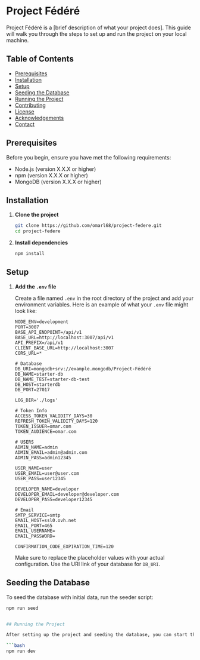 # Project Fédéré

Project Fédéré is a [brief description of what your project does]. This guide will walk you through the steps to set up and run the project on your local machine.

## Table of Contents

- [Prerequisites](#prerequisites)
- [Installation](#installation)
- [Setup](#setup)
- [Seeding the Database](#seeding-the-database)
- [Running the Project](#running-the-project)
- [Contributing](#contributing)
- [License](#license)
- [Acknowledgements](#acknowledgements)
- [Contact](#contact)

## Prerequisites

Before you begin, ensure you have met the following requirements:
- Node.js (version X.X.X or higher)
- npm (version X.X.X or higher)
- MongoDB (version X.X.X or higher)

## Installation

1. **Clone the project**

    ```bash
    git clone https://github.com/omarl68/project-federe.git
    cd project-federe
    ```

2. **Install dependencies**

    ```bash
    npm install
    ```

## Setup

1. **Add the `.env` file**

    Create a file named `.env` in the root directory of the project and add your environment variables. Here is an example of what your `.env` file might look like:

    ```env
    NODE_ENV=development
    PORT=3007
    BASE_API_ENDPOINT=/api/v1
    BASE_URL=http://localhost:3007/api/v1
    API_PREFIX=/api/v1
    CLIENT_BASE_URL=http://localhost:3007
    CORS_URL=*

    # Database
    DB_URI=mongodb+srv://example.mongodb/Project-Fédéré
    DB_NAME=starter-db
    DB_NAME_TEST=starter-db-test
    DB_HOST=starterdb
    DB_PORT=27017

    LOG_DIR='./logs'

    # Token Info
    ACCESS_TOKEN_VALIDITY_DAYS=30
    REFRESH_TOKEN_VALIDITY_DAYS=120
    TOKEN_ISSUER=omar.com
    TOKEN_AUDIENCE=omar.com

    # USERS
    ADMIN_NAME=admin
    ADMIN_EMAIL=admin@admin.com
    ADMIN_PASS=admin12345

    USER_NAME=user
    USER_EMAIL=user@user.com
    USER_PASS=user12345

    DEVELOPER_NAME=developer
    DEVELOPER_EMAIL=developer@developer.com
    DEVELOPER_PASS=developer12345

    # Email
    SMTP_SERVICE=smtp
    EMAIL_HOST=ssl0.ovh.net
    EMAIL_PORT=465
    EMAIL_USERNAME=
    EMAIL_PASSWORD=

    CONFIRMATION_CODE_EXPIRATION_TIME=120
    ```

    Make sure to replace the placeholder values with your actual configuration. Use the URI link of your database for `DB_URI`.

## Seeding the Database

To seed the database with initial data, run the seeder script:

```bash
npm run seed


## Running the Project

After setting up the project and seeding the database, you can start the project by running:

```bash
npm run dev
